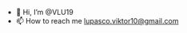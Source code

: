 - 👋 Hi, I’m @VLU19
- 📫 How to reach me lupasco.viktor10@gmail.com

<!---
VLU19/VLU19 is a ✨ special ✨ repository because its `README.md` (this file) appears on your GitHub profile.
You can click the Preview link to take a look at your changes.
--->
